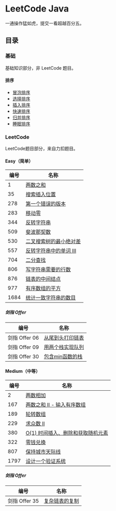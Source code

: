# LeetCode Java

一通操作猛如虎，提交一看超越百分五。

## 目录

### 基础

基础知识部分，非 LeetCode 题目。

#### 排序

* [冒泡排序](src/main/java/net/renfei/base/Sort.java)
* [选择排序](src/main/java/net/renfei/base/Sort.java)
* [插入排序](src/main/java/net/renfei/base/Sort.java)
* [快速排序](src/main/java/net/renfei/base/Sort.java)
* [归并排序](src/main/java/net/renfei/base/Sort.java)
* [睡眠排序](src/main/java/net/renfei/base/Sort.java)

### LeetCode

LeetCode题目部分，来自力扣题目。

#### Easy（简单）

| 编号   | 名称 |
|------|----|
| 1    | [两数之和](src/main/java/net/renfei/leetcode/easy/TwoSum.java) |
| 35   | [搜索插入位置](src/main/java/net/renfei/leetcode/easy/SearchInsertPosition.java) |
| 278  | [第一个错误的版本](src/main/java/net/renfei/leetcode/easy/FirstBadVersion.java) |
| 283  | [移动零](src/main/java/net/renfei/leetcode/easy/MoveZeroes.java) |
| 344  | [反转字符串](src/main/java/net/renfei/leetcode/easy/ReverseString.java) |
| 509  | [斐波那契数](src/main/java/net/renfei/leetcode/easy/FibonacciNumber.java) |
| 530  | [二叉搜索树的最小绝对差](src/main/java/net/renfei/leetcode/easy/MinimumAbsoluteDifferenceInBst.java) |
| 557  | [反转字符串中的单词 III](src/main/java/net/renfei/leetcode/easy/ReverseWordsInAStringIII.java) |
| 704  | [二分查找](src/main/java/net/renfei/leetcode/easy/BinarySearch.java) |
| 806  | [写字符串需要的行数](src/main/java/net/renfei/leetcode/easy/NumberOfLinesToWriteString.java) |
| 876  | [链表的中间结点](src/main/java/net/renfei/leetcode/easy/MiddleOfTheLinkedList.java) |
| 977  | [有序数组的平方](src/main/java/net/renfei/leetcode/easy/SquaresOfASortedArray.java) |
| 1684 | [统计一致字符串的数目](src/main/java/net/renfei/leetcode/easy/CountTheNumberOfConsistentStrings.java) |

##### 剑指 Offer

| 编号           | 名称 |
|--------------|----|
| 剑指 Offer  06 | [从尾到头打印链表](src/main/java/net/renfei/leetcode/easy/jianzhioffer/CongWeiDaoTouDaYinLianBiaoLcof.java) |
| 剑指 Offer  09 | [用两个栈实现队列](src/main/java/net/renfei/leetcode/easy/jianzhioffer/YongLiangGeZhanShiXianDuiLieLcof.java) |
| 剑指 Offer  30 | [包含min函数的栈](src/main/java/net/renfei/leetcode/easy/jianzhioffer/BaoHanMinhanShuDeZhanLcof.java) |

#### Medium（中等）

| 编号   | 名称 |
|------|----|
| 2    | [两数相加](src/main/java/net/renfei/leetcode/medium/AddTwoNumbers.java) |
| 167  | [两数之和 II - 输入有序数组](src/main/java/net/renfei/leetcode/medium/TwoSumIIinputArrayIsSorted.java) |
| 189  | [轮转数组](src/main/java/net/renfei/leetcode/medium/RotateArray.java) |
| 229  | [求众数 II](src/main/java/net/renfei/leetcode/medium/MajorityElementII.java) |
| 380  | [O(1) 时间插入、删除和获取随机元素](src/main/java/net/renfei/leetcode/medium/InsertDeleteGetrandomO1.java) |
| 322  | [零钱兑换](src/main/java/net/renfei/leetcode/medium/CoinChange.java) |
| 807  | [保持城市天际线](src/main/java/net/renfei/leetcode/medium/MaxIncreaseKeepingSkyline.java) |
| 1797 | [设计一个验证系统](src/main/java/net/renfei/leetcode/medium/AuthenticationManager.java) |

##### 剑指 Offer

| 编号           | 名称 |
|--------------|----|
| 剑指 Offer  35 | [复杂链表的复制](src/main/java/net/renfei/leetcode/medium/jianzhioffer/FuZaLianBiaoDeFuZhiLcof.java) |
